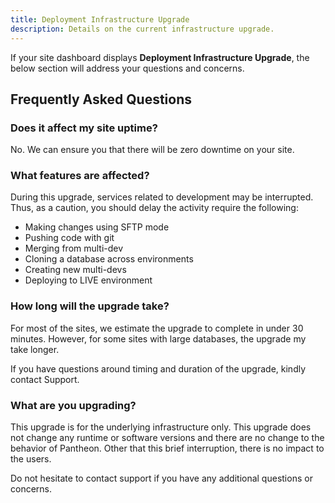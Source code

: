 ```yaml
---
title: Deployment Infrastructure Upgrade
description: Details on the current infrastructure upgrade.
---
```

If your site dashboard displays **Deployment Infrastructure Upgrade**, the below section will address your questions and concerns.

## Frequently Asked Questions

### Does it affect my site uptime?

No. We can ensure you that there will be zero downtime on your site.

### What features are affected?

During this upgrade, services related to development may be interrupted. Thus, as a caution, you should delay the activity require the following:

- Making changes using SFTP mode
- Pushing code with git
- Merging from multi-dev
- Cloning a database across environments
- Creating new multi-devs
- Deploying to LIVE environment

### How long will the upgrade take?

For most of the sites, we estimate the upgrade to complete in under 30 minutes. However, for some sites with large databases, the upgrade my take longer.

If you have questions around timing and duration of the upgrade, kindly contact Support.

### What are you upgrading?

This upgrade is for the underlying infrastructure only. This upgrade does not change any runtime or software versions and there are no change to the behavior of Pantheon. Other that this brief interruption, there is no impact to the users.


Do not hesitate to contact support if you have any additional questions or concerns.

